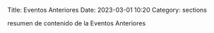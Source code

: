 Title: Eventos Anteriores
Date: 2023-03-01 10:20
Category: sections

resumen de contenido de la Eventos Anteriores